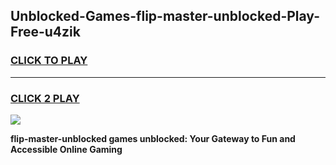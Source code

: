 
## Unblocked-Games-flip-master-unblocked-Play-Free-u4zik
<h3>
<a href="https://premium76.site?title=flip-master-unblocked&ref=10A">CLICK TO PLAY</a></h3>
<hr>

<h3>
<a href="https://premium76.site?title=flip-master-unblocked&ref=10A">CLICK 2 PLAY</a>
  
</h3>

<a href="https://premium76.site?title=flip-master-unblocked&ref=10A"><img src="https://clearcache.store/games.png"></a>


**flip-master-unblocked games unblocked: Your Gateway to Fun and Accessible Online Gaming**
